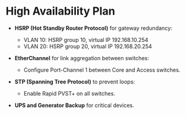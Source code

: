 # High Availability Plan

- **HSRP (Hot Standby Router Protocol)** for gateway redundancy:
  - VLAN 10: HSRP group 10, virtual IP 192.168.10.254
  - VLAN 20: HSRP group 20, virtual IP 192.168.20.254

- **EtherChannel** for link aggregation between switches:
  - Configure Port-Channel 1 between Core and Access switches.

- **STP (Spanning Tree Protocol)** to prevent loops:
  - Enable Rapid PVST+ on all switches.

- **UPS and Generator Backup** for critical devices.